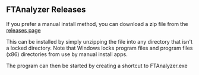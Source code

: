 ## FTAnalyzer Releases  

If you prefer a manual install method, you can download a zip file from the [releases page](https://github.com/ShammyLevva/FTAnalyzer/releases)

This can be installed by simply unzipping the file into any directory that isn't a locked directory. Note that Windows locks program files and program files (x86) directories from use by manual install apps.  

The program can then be started by creating a shortcut to FTAnalyzer.exe  